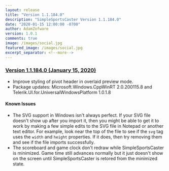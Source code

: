 ```yaml
---
layout: release
title: "Version 1.1.184.0"
description: "SimpleSportsCaster Version 1.1.184.0"
date: "2020-01-15 12:00:00 -0700"
author: AdamZofware
version: 1.0.1
comments: true
image: /images/social.jpg
featured_image: /images/social.jpg
excerpt_separator: <!--more-->
---
```


### [Version 1.1.184.0 (January 15, 2020)]({{page.url}})
* Improve styling of pivot header in overlaid preview mode.
* Package updates: Microsoft.Windows.CppWinRT 2.0.200115.8 and Telerik.UI.for.UniversalWindowsPlatform 1.0.1.8

<!--more-->

#### Known Issues
* The SVG support in Windows isn't always perfect. If your SVG file doesn't show up after you import it, then you might be able to get it to work by making a few simple edits to the SVG file in Notepad or another text editor. For example, look near the top of the file to see if the `svg` tag uses the `width` and `height` properties. If it does, then try removing them and see if the file imports successfully.
* The scoreboard and game clock don't redraw while SimpleSportsCaster is minimized. Game time still advances normally but it just doesn't show on the screen until SimpleSportsCaster is retored from the minimized state.
